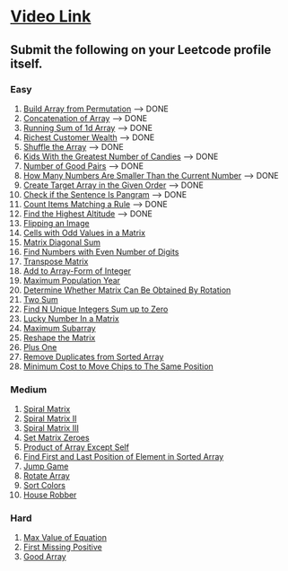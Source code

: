# [Video Link](https://youtu.be/n60Dn0UsbEk)

## Submit the following on your Leetcode profile itself.

### Easy
1. [Build Array from Permutation](https://leetcode.com/problems/build-array-from-permutation/) --> DONE
2. [Concatenation of Array](https://leetcode.com/problems/concatenation-of-array/) --> DONE
3. [Running Sum of 1d Array](https://leetcode.com/problems/running-sum-of-1d-array/) --> DONE
4. [Richest Customer Wealth](https://leetcode.com/problems/richest-customer-wealth/) --> DONE
5. [Shuffle the Array](https://leetcode.com/problems/shuffle-the-array/) --> DONE
6. [Kids With the Greatest Number of Candies](https://leetcode.com/problems/kids-with-the-greatest-number-of-candies/) --> DONE
7. [Number of Good Pairs](https://leetcode.com/problems/number-of-good-pairs/) --> DONE
8. [How Many Numbers Are Smaller Than the Current Number](https://leetcode.com/problems/how-many-numbers-are-smaller-than-the-current-number/) --> DONE
9. [Create Target Array in the Given Order](https://leetcode.com/problems/create-target-array-in-the-given-order/) --> DONE
10. [Check if the Sentence Is Pangram](https://leetcode.com/problems/check-if-the-sentence-is-pangram/) --> DONE
11. [Count Items Matching a Rule](https://leetcode.com/problems/count-items-matching-a-rule/) --> DONE
12. [Find the Highest Altitude](https://leetcode.com/problems/find-the-highest-altitude/) --> DONE
13. [Flipping an Image](https://leetcode.com/problems/flipping-an-image/)
14. [Cells with Odd Values in a Matrix](https://leetcode.com/problems/cells-with-odd-values-in-a-matrix/)
15. [Matrix Diagonal Sum](https://leetcode.com/problems/matrix-diagonal-sum/)
16. [Find Numbers with Even Number of Digits](https://leetcode.com/problems/find-numbers-with-even-number-of-digits/)
17. [Transpose Matrix](https://leetcode.com/problems/transpose-matrix/)
18. [Add to Array-Form of Integer](https://leetcode.com/problems/add-to-array-form-of-integer/)
19. [Maximum Population Year](https://leetcode.com/problems/maximum-population-year/)
20. [Determine Whether Matrix Can Be Obtained By Rotation](https://leetcode.com/problems/determine-whether-matrix-can-be-obtained-by-rotation/)
21. [Two Sum](https://leetcode.com/problems/two-sum/)
22. [Find N Unique Integers Sum up to Zero](https://leetcode.com/problems/find-n-unique-integers-sum-up-to-zero/)
23. [Lucky Number In a Matrix](https://leetcode.com/problems/lucky-numbers-in-a-matrix/)
24. [Maximum Subarray](https://leetcode.com/problems/maximum-subarray/)
25. [Reshape the Matrix](https://leetcode.com/problems/reshape-the-matrix/)
26. [Plus One](https://leetcode.com/problems/plus-one/)
27. [Remove Duplicates from Sorted Array](https://leetcode.com/problems/remove-duplicates-from-sorted-array/)
28. [Minimum Cost to Move Chips to The Same Position](https://leetcode.com/problems/minimum-cost-to-move-chips-to-the-same-position/)

### Medium
1. [Spiral Matrix](https://leetcode.com/problems/spiral-matrix/)
2. [Spiral Matrix II](https://leetcode.com/problems/spiral-matrix-ii/)
3. [Spiral Matrix III](https://leetcode.com/problems/spiral-matrix-iii/)
4. [Set Matrix Zeroes](https://leetcode.com/problems/set-matrix-zeroes/)
5. [Product of Array Except Self](https://leetcode.com/problems/product-of-array-except-self/)
6. [Find First and Last Position of Element in Sorted Array](https://leetcode.com/problems/find-first-and-last-position-of-element-in-sorted-array/)
7. [Jump Game](https://leetcode.com/problems/jump-game/)
8. [Rotate Array](https://leetcode.com/problems/rotate-array/)
9. [Sort Colors](https://leetcode.com/problems/sort-colors/)
10. [House Robber](https://leetcode.com/problems/house-robber/)

### Hard
1. [Max Value of Equation](https://leetcode.com/problems/max-value-of-equation/)
2. [First Missing Positive](https://leetcode.com/problems/first-missing-positive/)
3. [Good Array](https://leetcode.com/problems/check-if-it-is-a-good-array/)
